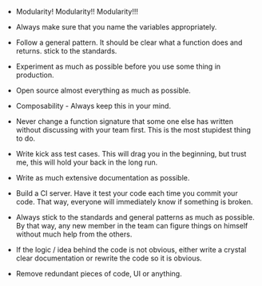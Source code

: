 * Modularity! Modularity!! Modularity!!!
* Always make sure that you name the variables appropriately.

* Follow a general pattern. It should be clear what a function does and returns. stick to the standards.
* Experiment as much as possible before you use some thing in production.
* Open source almost everything as much as possible.
* Composability - Always keep this in your mind.
* Never change a function signature that some one else has written without discussing with your team first. This is the most stupidest thing to do.
* Write kick ass test cases. This will drag you in the beginning, but trust me, this will hold your back in the long run.
* Write as much extensive documentation as possible. 
* Build a CI server. Have it test your code each time you commit your code. That way, everyone will immediately know if something is broken.
* Always stick to the standards and general patterns as much as possible. By that way, any new member in the team can figure things on himself without much help from the others.
* If the logic / idea behind the code is not obvious, either write a crystal clear documentation or rewrite the code so it is obvious.
* Remove redundant pieces of code, UI or anything.
